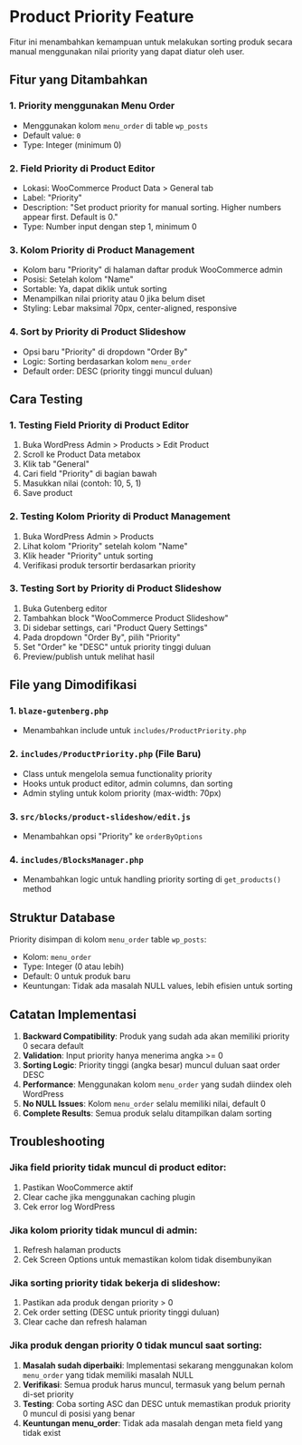 # Product Priority Feature

Fitur ini menambahkan kemampuan untuk melakukan sorting produk secara manual menggunakan nilai priority yang dapat diatur oleh user.

## Fitur yang Ditambahkan

### 1. Priority menggunakan Menu Order

- Menggunakan kolom `menu_order` di table `wp_posts`
- Default value: `0`
- Type: Integer (minimum 0)

### 2. Field Priority di Product Editor

- Lokasi: WooCommerce Product Data > General tab
- Label: "Priority"
- Description: "Set product priority for manual sorting. Higher numbers appear first. Default is 0."
- Type: Number input dengan step 1, minimum 0

### 3. Kolom Priority di Product Management

- Kolom baru "Priority" di halaman daftar produk WooCommerce admin
- Posisi: Setelah kolom "Name"
- Sortable: Ya, dapat diklik untuk sorting
- Menampilkan nilai priority atau 0 jika belum diset
- Styling: Lebar maksimal 70px, center-aligned, responsive

### 4. Sort by Priority di Product Slideshow

- Opsi baru "Priority" di dropdown "Order By"
- Logic: Sorting berdasarkan kolom `menu_order`
- Default order: DESC (priority tinggi muncul duluan)

## Cara Testing

### 1. Testing Field Priority di Product Editor

1. Buka WordPress Admin > Products > Edit Product
2. Scroll ke Product Data metabox
3. Klik tab "General"
4. Cari field "Priority" di bagian bawah
5. Masukkan nilai (contoh: 10, 5, 1)
6. Save product

### 2. Testing Kolom Priority di Product Management

1. Buka WordPress Admin > Products
2. Lihat kolom "Priority" setelah kolom "Name"
3. Klik header "Priority" untuk sorting
4. Verifikasi produk tersortir berdasarkan priority

### 3. Testing Sort by Priority di Product Slideshow

1. Buka Gutenberg editor
2. Tambahkan block "WooCommerce Product Slideshow"
3. Di sidebar settings, cari "Product Query Settings"
4. Pada dropdown "Order By", pilih "Priority"
5. Set "Order" ke "DESC" untuk priority tinggi duluan
6. Preview/publish untuk melihat hasil

## File yang Dimodifikasi

### 1. `blaze-gutenberg.php`

- Menambahkan include untuk `includes/ProductPriority.php`

### 2. `includes/ProductPriority.php` (File Baru)

- Class untuk mengelola semua functionality priority
- Hooks untuk product editor, admin columns, dan sorting
- Admin styling untuk kolom priority (max-width: 70px)

### 3. `src/blocks/product-slideshow/edit.js`

- Menambahkan opsi "Priority" ke `orderByOptions`

### 4. `includes/BlocksManager.php`

- Menambahkan logic untuk handling priority sorting di `get_products()` method

## Struktur Database

Priority disimpan di kolom `menu_order` table `wp_posts`:

- Kolom: `menu_order`
- Type: Integer (0 atau lebih)
- Default: 0 untuk produk baru
- Keuntungan: Tidak ada masalah NULL values, lebih efisien untuk sorting

## Catatan Implementasi

1. **Backward Compatibility**: Produk yang sudah ada akan memiliki priority 0 secara default
2. **Validation**: Input priority hanya menerima angka >= 0
3. **Sorting Logic**: Priority tinggi (angka besar) muncul duluan saat order DESC
4. **Performance**: Menggunakan kolom `menu_order` yang sudah diindex oleh WordPress
5. **No NULL Issues**: Kolom `menu_order` selalu memiliki nilai, default 0
6. **Complete Results**: Semua produk selalu ditampilkan dalam sorting

## Troubleshooting

### Jika field priority tidak muncul di product editor:

1. Pastikan WooCommerce aktif
2. Clear cache jika menggunakan caching plugin
3. Cek error log WordPress

### Jika kolom priority tidak muncul di admin:

1. Refresh halaman products
2. Cek Screen Options untuk memastikan kolom tidak disembunyikan

### Jika sorting priority tidak bekerja di slideshow:

1. Pastikan ada produk dengan priority > 0
2. Cek order setting (DESC untuk priority tinggi duluan)
3. Clear cache dan refresh halaman

### Jika produk dengan priority 0 tidak muncul saat sorting:

1. **Masalah sudah diperbaiki**: Implementasi sekarang menggunakan kolom `menu_order` yang tidak memiliki masalah NULL
2. **Verifikasi**: Semua produk harus muncul, termasuk yang belum pernah di-set priority
3. **Testing**: Coba sorting ASC dan DESC untuk memastikan produk priority 0 muncul di posisi yang benar
4. **Keuntungan menu_order**: Tidak ada masalah dengan meta field yang tidak exist
